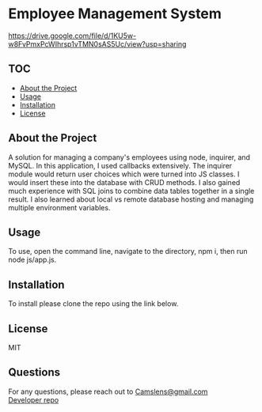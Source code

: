# Employee Management System 
https://drive.google.com/file/d/1KU5w-w8FvPmxPcWIhrsp1vTMN0sAS5Uc/view?usp=sharing
 ## TOC
- [About the Project](#About-the-Project)
- [Usage](#Usage)
- [Installation](#Installation)
- [License](#License) 
## About the Project  
A solution for managing a company's employees using node, inquirer, and MySQL.  In this application, I used callbacks extensively.  The inquirer module would return user choices which were turned into JS classes.  I would insert these into the database with CRUD methods.  I also gained much experience with SQL joins to combine data tables together in a single result. I also learned about local vs remote database hosting and managing multiple environment variables.
## Usage  
To use, open the command line, navigate to the directory, npm i, then run node js/app.js.   
## Installation  
To install please clone the repo using the link below.  
## License
MIT
## Questions
For any questions, please reach out to <Camslens@gmail.com>  
[Developer repo](http://github.com/Chickey49)
